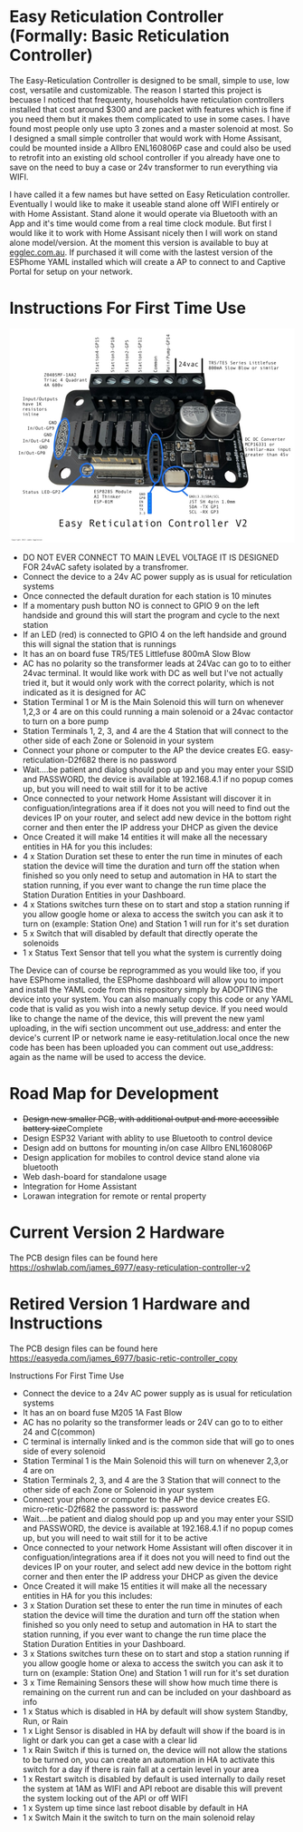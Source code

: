 # Easy Reticulation Controller (Formally: Basic Reticulation Controller)
The Easy-Reticulation Controller is designed to be small, simple to use, low cost, versatile and customizable.  The reason I started this project is becuase I noticed that frequenty, households have reticulation controllers installed that cost around $300 and are packet with features which is fine if you need them but it makes them complicated to use in some cases. I have found most people only use upto 3 zones and a master solenoid at most. So I designed a small simple controller that would work with Home Assisant, could be mounted inside a Allbro ENL160806P case and could also be used to retrofit into an existing old school controller if you already have one to save on the need to buy a case or 24v transformer to run everything via WIFI.

I have called it a few names but have setted on Easy Reticulation controller.  Eventually I would like to make it useable stand alone off WIFI entirely  or with Home Assistant. Stand alone it would operate via Bluetooth with an App and it's time would come from a real time clock module.
But first I would like it to work with Home Assisant nicely then I will work on stand alone model/version.
At the moment this version is available to buy at [egglec.com.au](https://www.egglec.com.au/product-page/easy-reticulation-controller-v2). If purchased it will come with the lastest version of the ESPhome YAML installed which will create a AP to connect to and Captive Portal for setup on your network.
# Instructions For First Time Use
![Easy Reticulation Controller V2](/docs/assets/images/RETICV2.jpg)
- DO NOT EVER CONNECT TO MAIN LEVEL VOLTAGE IT IS DESIGNED FOR 24vAC safety isolated by a transfromer.
- Connect the device to a 24v AC power supply as is usual for reticulation systems
- Once connected the default duration for each station is 10 minutes
- If a momentary push button NO is connect to GPIO 9 on the left handside and ground this will start the program and cycle to the next station
- If an LED (red) is connected to GPIO 4 on the left handside and ground this will signal the station that is runnings
- It has an on board fuse TR5/TE5 Littlefuse 800mA Slow Blow
- AC has no polarity so the transformer leads at 24Vac can go to to either 24vac terminal. It would like work with DC as well but I've not actually tried it, but it would only work with the correct polarity, which is not indicated as it is designed for AC
- Station Terminal 1 or M is the Main Solenoid this will turn on whenever 1,2,3 or 4 are on this could running a main solenoid or a 24vac contactor to turn on a bore pump
- Station Terminals 1, 2, 3, and 4 are the 4 Station that will connect to the other side of each Zone or Solenoid in your system
- Connect your phone or computer to the AP the device creates EG. easy-reticulation-D2f682 there is no password
- Wait....be patient and dialog should pop up and you may enter your SSID and PASSWORD, the device is available at 192.168.4.1 if no popup comes up, but you will need to wait still for it to be active
- Once connected to your network Home Assistant will discover it in configuation/integrations area if it does not you will need to find out the devices IP on your router, and select add new device in the bottom right corner and then enter the IP address your DHCP as given the device
- Once Created it will make 14 entities it will make all the necessary entities in HA for you this includes:
- 4 x Station Duration set these to enter the run time in minutes of each station the device will time the duration and turn off the station when finished so you only need to setup and automation in HA to start the station running, if you ever want to change the run time place the Station Duration Entities in your Dashboard.
- 4 x Stations switches turn these on to start and stop a station running if you allow google home or alexa to access the switch you can ask it to turn on (example: Station One) and Station 1 will run for it's set duration
- 5 x Switch that will disabled by default that directly operate the solenoids
- 1 x Status Text Sensor that tell you what the system is currently doing

The Device can of course be reprogrammed as you would like too, if you have ESPhome installed, the ESPhome dashboard will allow you to import and install the YAML code from this repository simply by ADOPTING the device into your system. You can also manually copy this code or any YAML code that is valid as you wish into a newly setup device.  If you need would like to change the name of the device, this will prevent the new yaml uploading, in the wifi section uncomment out use_address: and enter the device's current IP or network name ie easy-retitulation.local once the new code has been has been uploaded you can comment out use_address: again as the name will be used to access the device.

# Road Map for Development
- ~~Design new smaller PCB, with additional output and more accessible battery size~~Complete
- Design ESP32 Variant with ablity to use Bluetooth to control device
- Design add on buttons for mounting in/on case Allbro ENL160806P
- Design application for mobiles to control device stand alone via bluetooth
- Web dash-board for standalone usage
- Integration for Home Assistant 
- Lorawan integration for remote or rental property
# Current Version 2 Hardware 
The PCB design files can be found here https://oshwlab.com/james_6977/easy-reticulation-controller-v2
# Retired Version 1 Hardware and Instructions
The PCB design files can be found here https://easyeda.com/james_6977/basic-retic-controller_copy 

Instructions For First Time Use
- Connect the device to a 24v AC power supply as is usual for reticulation systems
- It has an on board fuse M205 1A Fast Blow
- AC has no polarity so the transformer leads or 24V can go to to either 24 and C(common)
- C terminal is internally linked and is the common side that will go to ones side of every solenoid
- Station Terminal 1 is the Main Solenoid this will turn on whenever 2,3,or 4 are on
- Station Terminals 2, 3, and 4 are the 3 Station that will connect to the other side of each Zone or Solenoid in your system
- Connect your phone or computer to the AP the device creates EG. micro-retic-D2f682 the password is: password
- Wait....be patient and dialog should pop up and you may enter your SSID and PASSWORD, the device is available at 192.168.4.1 if no popup comes up, but you will need to wait still for it to be active
- Once connected to your network Home Assistant will often discover it in configuation/integrations area if it does not you will need to find out the devices IP on your router, and select add new device in the bottom right corner and then enter the IP address your DHCP as given the device
- Once Created it will make 15 entities it will make all the necessary entities in HA for you this includes:
- 3 x Station Duration set these to enter the run time in minutes of each station the device will time the duration and turn off the station when finished so you only need to setup and automation in HA to start the station running, if you ever want to change the run time place the Station Duration Entities in your Dashboard.
- 3 x Stations switches turn these on to start and stop a station running if you allow google home or alexa to access the switch you can ask it to turn on (example: Station One) and Station 1 will run for it's set duration
- 3 x Time Remaining Sensors these will show how much time there is remaining on the current run and can be included on your dashboard as info
- 1 x Status which is disabled in HA by default will show system Standby, Run, or Rain
- 1 x Light Sensor is disabled in HA by default will show if the board is in light or dark you can get a case with a clear lid
- 1 x Rain Switch if this is turned on, the device will not allow the stations to be turned on, you can create an automation in HA to activate this switch for a day if there is rain fall at a certain level in your area
- 1 x Restart switch is disabled by default is used internally to daily reset the system at 1AM as WIFI and API reboot are disable this will prevent the system locking out of the API or off WIFI
- 1 x System up time since last reboot disable by default in HA
- 1 x Switch Main it the switch to turn on the main solenoid relay
